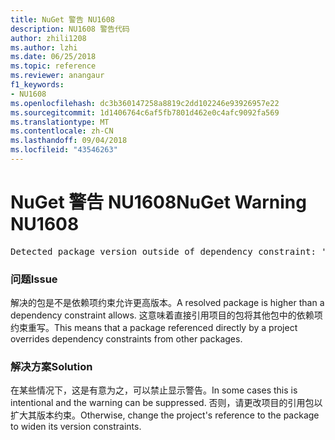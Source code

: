 ```yaml
---
title: NuGet 警告 NU1608
description: NU1608 警告代码
author: zhili1208
ms.author: lzhi
ms.date: 06/25/2018
ms.topic: reference
ms.reviewer: anangaur
f1_keywords:
- NU1608
ms.openlocfilehash: dc3b360147258a8819c2dd102246e93926957e22
ms.sourcegitcommit: 1d1406764c6af5fb7801d462e0c4afc9092fa569
ms.translationtype: MT
ms.contentlocale: zh-CN
ms.lasthandoff: 09/04/2018
ms.locfileid: "43546263"
---
```

# <a name="nuget-warning-nu1608"></a><span data-ttu-id="7373a-103">NuGet 警告 NU1608</span><span class="sxs-lookup"><span data-stu-id="7373a-103">NuGet Warning NU1608</span></span>

<pre>Detected package version outside of dependency constraint: 'PackageA' 1.0.0 requires 'PackageB' (= 1.0.0) but version 'PackageB' 2.0.0 was resolved.</pre>

### <a name="issue"></a><span data-ttu-id="7373a-104">问题</span><span class="sxs-lookup"><span data-stu-id="7373a-104">Issue</span></span>
<span data-ttu-id="7373a-105">解决的包是不是依赖项约束允许更高版本。</span><span class="sxs-lookup"><span data-stu-id="7373a-105">A resolved package is higher than a dependency constraint allows.</span></span> <span data-ttu-id="7373a-106">这意味着直接引用项目的包将其他包中的依赖项约束重写。</span><span class="sxs-lookup"><span data-stu-id="7373a-106">This means that a package referenced directly by a project overrides dependency constraints from other packages.</span></span>

### <a name="solution"></a><span data-ttu-id="7373a-107">解决方案</span><span class="sxs-lookup"><span data-stu-id="7373a-107">Solution</span></span>
<span data-ttu-id="7373a-108">在某些情况下，这是有意为之，可以禁止显示警告。</span><span class="sxs-lookup"><span data-stu-id="7373a-108">In some cases this is intentional and the warning can be suppressed.</span></span> <span data-ttu-id="7373a-109">否则，请更改项目的引用包以扩大其版本约束。</span><span class="sxs-lookup"><span data-stu-id="7373a-109">Otherwise, change the project's reference to the package to widen its version constraints.</span></span>